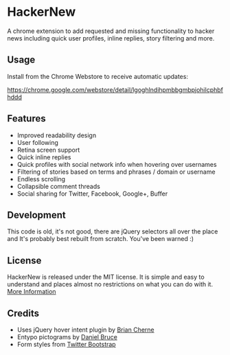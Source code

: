 # HackerNew

A chrome extension to add requested and missing functionality to hacker news including quick user profiles, inline replies, story filtering and more.


## Usage

Install from the Chrome Webstore to receive automatic updates:

https://chrome.google.com/webstore/detail/lgoghlndihpmbbgmbpjohilcphbfhddd


## Features

* Improved readability design
* User following
* Retina screen support
* Quick inline replies
* Quick profiles with social network info when hovering over usernames
* Filtering of stories based on terms and phrases / domain or username
* Endless scrolling
* Collapsible comment threads
* Social sharing for Twitter, Facebook, Google+, Buffer


## Development

This code is old, it's not good, there are jQuery selectors all over the place and
It's probably best rebuilt from scratch. You've been warned :)


## License

HackerNew is released under the MIT license. It is simple and easy to understand and places almost no restrictions on what you can do with it.
[More Information](http://en.wikipedia.org/wiki/MIT_License)


## Credits

* Uses jQuery hover intent plugin by [Brian Cherne](http://cherne.net/brian/resources/jquery.hoverIntent.html)
* Entypo pictograms by [Daniel Bruce](http://www.entypo.com)
* Form styles from [Twitter Bootstrap](https://github.com/twitter/bootstrap)
